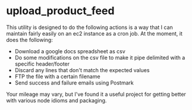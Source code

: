 upload_product_feed
==============================

This utility is designed to do the following actions is a way that I can maintain fairly
easily on an ec2 instance as a cron job.  At the moment, it does the following:

* Download a google docs spreadsheet as csv
* Do some modifications on the csv file to make it pipe delimited with a specific header/footer
* Discard any lines that don't match the expected values
* FTP the file with a certain filename
* Send success and failure emails using Postmark  

Your mileage may vary, but I've found it a useful project for getting better with various
node idioms and packaging.

